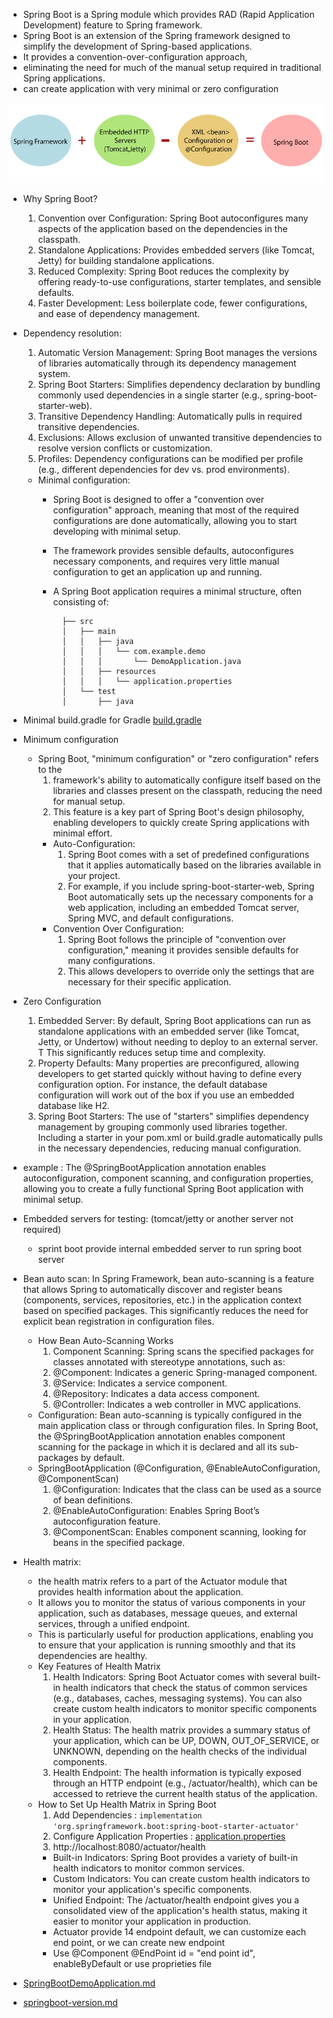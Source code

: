 - Spring Boot is a Spring module which provides RAD (Rapid Application Development) feature to Spring framework.
- Spring Boot is an extension of the Spring framework designed to simplify the development of Spring-based applications. 
- It provides a convention-over-configuration approach, 
- eliminating the need for much of the manual setup required in traditional Spring applications.
- can create application with very minimal or zero configuration

![img_1.png](../../img_1.png)

- Why Spring Boot?
  1. Convention over Configuration: Spring Boot autoconfigures many aspects of the application based on the dependencies in the classpath.
  2. Standalone Applications: Provides embedded servers (like Tomcat, Jetty) for building standalone applications.
  3. Reduced Complexity: Spring Boot reduces the complexity by offering ready-to-use configurations, starter templates, and sensible defaults.
  4. Faster Development: Less boilerplate code, fewer configurations, and ease of dependency management.

- Dependency resolution:
  1. Automatic Version Management: Spring Boot manages the versions of libraries automatically through its dependency management system.
  2. Spring Boot Starters: Simplifies dependency declaration by bundling commonly used dependencies in a single starter (e.g., spring-boot-starter-web).
  3. Transitive Dependency Handling: Automatically pulls in required transitive dependencies.
  4. Exclusions: Allows exclusion of unwanted transitive dependencies to resolve version conflicts or customization.
  5. Profiles: Dependency configurations can be modified per profile (e.g., different dependencies for dev vs. prod environments).
  - Minimal configuration:
    - Spring Boot is designed to offer a "convention over configuration" approach, 
      meaning that most of the required configurations are done automatically, 
      allowing you to start developing with minimal setup. 
    - The framework provides sensible defaults, autoconfigures necessary components, 
      and requires very little manual configuration to get an application up and running.
    - A Spring Boot application requires a minimal structure, often consisting of:
        
            ├── src
            │   ├── main
            │   │   ├── java
            │   │   │   └── com.example.demo
            │   │   │       └── DemoApplication.java
            │   │   ├── resources
            │   │   │   └── application.properties
            │   └── test
            │       ├── java
- Minimal build.gradle for Gradle
   [build.gradle](../../../../build.gradle)

- Minimum configuration 
  - Spring Boot, "minimum configuration" or "zero configuration" refers to the 
    1. framework's ability to automatically configure itself based on the libraries and classes present on the classpath, 
       reducing the need for manual setup. 
    2. This feature is a key part of Spring Boot's design philosophy, enabling developers to quickly create Spring applications with minimal effort.
    - Auto-Configuration: 
       1. Spring Boot comes with a set of predefined configurations that it applies automatically based on the libraries available in your project.
       2. For example, if you include spring-boot-starter-web, Spring Boot automatically sets up the necessary components for a web application, 
          including an embedded Tomcat server, Spring MVC, and default configurations.
    - Convention Over Configuration: 
      1. Spring Boot follows the principle of "convention over configuration," 
          meaning it provides sensible defaults for many configurations. 
      2. This allows developers to override only the settings that are necessary for their specific application.

- Zero Configuration
  1. Embedded Server: By default, Spring Boot applications can run as standalone applications with an embedded server (like Tomcat, Jetty, or Undertow) without needing to deploy to an external server. T
     This significantly reduces setup time and complexity. 
  2. Property Defaults: Many properties are preconfigured, allowing developers to get started quickly without having to define every configuration option. 
     For instance, the default database configuration will work out of the box if you use an embedded database like H2.
  3. Spring Boot Starters: The use of "starters" simplifies dependency management by grouping commonly used libraries together. 
     Including a starter in your pom.xml or build.gradle automatically pulls in the necessary dependencies, reducing manual configuration.
- example : The @SpringBootApplication annotation enables autoconfiguration, component scanning, and configuration properties, 
     allowing you to create a fully functional Spring Boot application with minimal setup.


- Embedded servers for testing: (tomcat/jetty or another server not required)
  - sprint boot provide internal embedded server to run spring boot server 
   
- Bean auto scan: In Spring Framework, bean auto-scanning is a feature that allows Spring to automatically discover and register beans (components, services, repositories, etc.) in the application context based on specified packages. 
  This significantly reduces the need for explicit bean registration in configuration files.
  - How Bean Auto-Scanning Works
    1. Component Scanning: Spring scans the specified packages for classes annotated with stereotype annotations, such as:
    2. @Component: Indicates a generic Spring-managed component. 
    3. @Service: Indicates a service component. 
    4. @Repository: Indicates a data access component. 
    5. @Controller: Indicates a web controller in MVC applications.
  - Configuration: Bean auto-scanning is typically configured in the main application class or through configuration files. 
    In Spring Boot, the @SpringBootApplication annotation enables component scanning for the package in which it is declared and all its sub-packages by default.
  - SpringBootApplication (@Configuration, @EnableAutoConfiguration, @ComponentScan)
    1. @Configuration: Indicates that the class can be used as a source of bean definitions.
    2. @EnableAutoConfiguration: Enables Spring Boot’s autoconfiguration feature.
    3. @ComponentScan: Enables component scanning, looking for beans in the specified package.

- Health matrix:
  - the health matrix refers to a part of the Actuator module that provides health information about the application. 
  - It allows you to monitor the status of various components in your application, 
    such as databases, message queues, and external services, through a unified endpoint. 
  - This is particularly useful for production applications, enabling you to ensure that your application is running smoothly and that its dependencies are healthy.
  - Key Features of Health Matrix
    1. Health Indicators: Spring Boot Actuator comes with several built-in health indicators that check the status of common services (e.g., databases, caches, messaging systems).
       You can also create custom health indicators to monitor specific components in your application. 
    2. Health Status: The health matrix provides a summary status of your application, which can be UP, DOWN, OUT_OF_SERVICE, or UNKNOWN, 
       depending on the health checks of the individual components. 
    3. Health Endpoint: The health information is typically exposed through an HTTP endpoint (e.g., /actuator/health), 
       which can be accessed to retrieve the current health status of the application.
  - How to Set Up Health Matrix in Spring Boot
    1. Add Dependencies : `implementation 'org.springframework.boot:spring-boot-starter-actuator'`
    2. Configure Application Properties : 
       [application.properties](../application.properties)
    3. http://localhost:8080/actuator/health
      - Built-in Indicators: Spring Boot provides a variety of built-in health indicators to monitor common services.
      - Custom Indicators: You can create custom health indicators to monitor your application's specific components.
      - Unified Endpoint: The /actuator/health endpoint gives you a consolidated view of the application's health status, making it easier to monitor your application in production.
    - Actuator provide 14 endpoint default, we can customize each end point, or we can create new endpoint 
    - Use @Component @EndPoint id = "end point id", enableByDefault or use proprieties file

- [SpringBootDemoApplication.md](../../SpringBootDemoApplication.md)
- [springboot-version.md](springboot-version.md)
